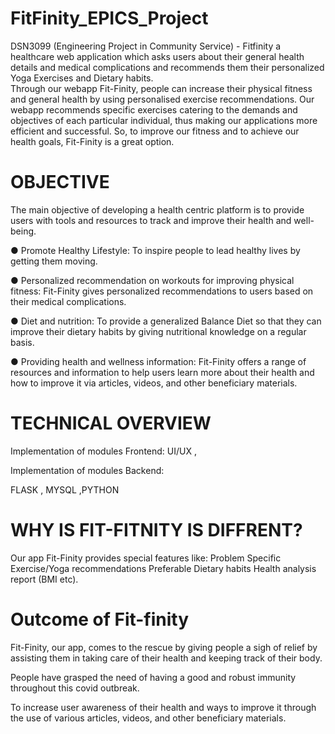 # FitFinity_EPICS_Project
DSN3099 (Engineering Project in Community Service) - Fitfinity a healthcare web application which asks users about their general health details and medical complications and recommends them their personalized Yoga Exercises and Dietary habits.  
Through our webapp Fit-Finity, people can increase their physical fitness and general health by using personalised exercise recommendations. 
Our webapp recommends specific exercises catering to the demands and objectives of each particular individual, thus making our applications more efficient and successful.
So, to improve our fitness and to achieve our health goals, Fit-Finity is a great option. 

#  OBJECTIVE
 The main objective of developing a health centric platform is to provide users with tools and resources to track and improve their health and well-being.

●	Promote Healthy Lifestyle:
To inspire people to lead healthy lives by getting them moving.

●	Personalized recommendation on workouts for improving physical fitness:
 Fit-Finity gives personalized recommendations to users based on their medical complications.

●	Diet and nutrition:
To provide a generalized Balance Diet so that they can improve their dietary habits by giving nutritional knowledge on a regular basis.

●	Providing health and wellness information:
Fit-Finity offers a range of resources and information to help users learn more about their health and how to improve it via articles, videos, and other beneficiary materials.

# TECHNICAL OVERVIEW 
Implementation of modules 
Frontend:
UI/UX ,


Implementation of modules 
Backend:

FLASK , MYSQL ,PYTHON 


# WHY IS FIT-FITNITY IS DIFFRENT?
Our app Fit-Finity provides special features like:
Problem Specific Exercise/Yoga recommendations
Preferable Dietary habits 
Health analysis report (BMI etc). 


# Outcome of Fit-finity 
Fit-Finity, our app, comes to the rescue by giving people a sigh of relief by assisting them in taking care of their health and keeping track of their body. 

People have grasped the need of having a good and robust immunity throughout this covid outbreak. 

To increase user awareness of their health and ways to improve it through the use of various articles, videos, and other beneficiary materials.




